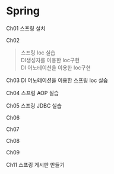 # Spring
Ch01 스프링 설치

Ch02
> 스프링 Ioc 실습   
> DI생성자를 이용한 Ioc구현   
>DI 어노테이션을 이용한 Ioc구현   

Ch03 DI 어노테이션을 이용한 스프링 Ioc 실습

Ch04 스프링 AOP 실습

Ch05 스프링 JDBC 실습

Ch06

Ch07

Ch08

Ch09

Ch11 스프링 게시판 만들기

